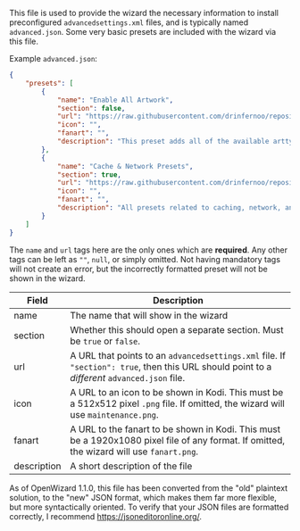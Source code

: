 This file is used to provide the wizard the necessary information to install preconfigured `advancedsettings.xml` files, and is typically named `advanced.json`. Some very basic presets are included with the wizard via this file.

Example `advanced.json`:
```JSON
{
    "presets": [
        {
            "name": "Enable All Artwork",
            "section": false,
            "url": "https://raw.githubusercontent.com/drinfernoo/repository.openwizard/master/presets/artwork_preset.xml",
            "icon": "",
            "fanart": "",
            "description": "This preset adds all of the available arttypes, to be used with library scrapers which collect their own artwork. Only has any effect on Kodi 18+."
        },
        {
            "name": "Cache & Network Presets",
            "section": true,
            "url": "https://raw.githubusercontent.com/drinfernoo/repository.openwizard/master/presets/cache_presets.json",
            "icon": "",
            "fanart": "",
            "description": "All presets related to caching, network, and buffering."
        }
    ]
}
```
The `name` and `url` tags here are the only ones which are **required**. Any other tags can be left as `""`, `null`, or simply omitted. Not having mandatory tags will not create an error, but the incorrectly formatted preset will not be shown in the wizard.

| Field | Description |
| ----- | ----------- |
| name  | The name that will show in the wizard |
| section | Whether this should open a separate section. Must be `true` or `false`. |
| url | A URL that points to an `advancedsettings.xml` file. If `"section": true`, then this URL should point to a *different* `advanced.json` file. |
| icon | A URL to an icon to be shown in Kodi. This must be a 512x512 pixel `.png` file. If omitted, the wizard will use `maintenance.png`. |
| fanart | A URL to the fanart to be shown in Kodi. This must be a 1920x1080 pixel file of any format. If omitted, the wizard will use `fanart.png`. |
| description | A short description of the file |

As of OpenWizard 1.1.0, this file has been converted from the "old" plaintext solution, to the "new" JSON format, which makes them far more flexible, but more syntactically oriented. To verify that your JSON files are formatted correctly, I recommend https://jsoneditoronline.org/.